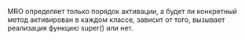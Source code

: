 MRO определяет только порядок активации, а будет ли конкретный метод активирован в каждом классе, зависит от того, вызывает реализация функцию super() или нет.

